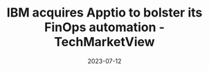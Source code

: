 ---
category:
- .nan
date: 2023-07-12
keyword_suggestion: ubuntu install docker
post_inspiration: https://www.techmarketview.com/ukhotviews/archive/2023/06/27/ibm-acquires-apptio-to-bolster-its-finops-automation
silot_terms: digital automation
title: IBM acquires Apptio to bolster its FinOps <b>automation</b> - TechMarketView
---